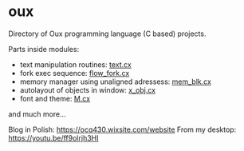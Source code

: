 # oux
Directory of Oux programming language (C based) projects.

Parts inside modules:
* text manipulation routines: [text.cx](https://github.com/overcq/oux/tree/master/module/base/text.cx)
* fork exec sequence: [flow_fork.cx](https://github.com/overcq/oux/tree/master/module/base/flow_fork.cx)
* memory manager using unaligned adressess: [mem_blk.cx](https://github.com/overcq/oux/tree/master/module/base/mem_blk.cx)
* autolayout of objects in window: [x_obj.cx](https://github.com/overcq/oux/tree/master/module/x_window_hi_cpu/x_obj.cx)
* font and theme: [M.cx](https://github.com/overcq/oux/tree/master/module/x_window_hi_cpu/M.cx)

and much more...

Blog in Polish: https://ocq430.wixsite.com/website
From my desktop: https://youtu.be/ff9olrjh3HI
